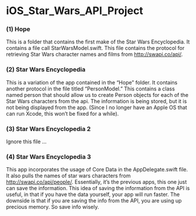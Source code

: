 # iOS_Star_Wars_API_Project

### (1) Hope

This is a folder that contains the first make of the Star Wars Encyclopedia. It contains a file
call StarWarsModel.swift. This file contains the protocol for retrieving Star Wars character names
and films from http://swapi.co/api/. 

### (2) Star Wars Encyclopedia

This is a variation of the app contained in the “Hope” folder. It contains another protocol in
the file titled “PersonModel.” This contains a class named person that should allow us to create
Person objects for each of the Star Wars characters from the api. The information is being stored, 
but it is not being displayed from the app. (Since I no longer have an Apple OS that can run Xcode,
this won’t be fixed for a while). 

### (3) Star Wars Encyclopedia 2

Ignore this file … 

### (4) Star Wars Encyclopedia 3

This app incorporates the usage of Core Data in the AppDelegate.swift file. It also pulls the names
of star wars characters from http://swapi.co/api/people/. Essentially, it’s the previous apps, this
one just can save the information. This idea of saving the information from the API is useful, in that
if you have the data yourself, your app will run faster. The downside is that if you are saving the info 
from the API, you are using up precious memory. So save info wisely. 
